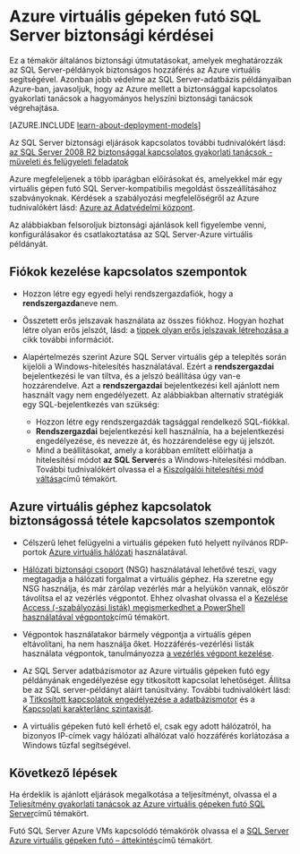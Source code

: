 <properties
    pageTitle="Biztonsági megfontolások az SQL Server Azure-ban |} Microsoft Azure"
    description="Ez a témakör a klasszikus telepítési modell készült erőforrások hivatkozik, és az általános útmutató biztonságossá tehető az SQL Server-Azure virtuális gépen futó."
    services="virtual-machines-windows"
    documentationCenter="na"
    authors="rothja"
    manager="jhubbard"
   editor=""    
   tags="azure-service-management"/>
<tags
    ms.service="virtual-machines-windows"
    ms.devlang="na"
    ms.topic="article"
    ms.tgt_pltfrm="vm-windows-sql-server"
    ms.workload="infrastructure-services"
    ms.date="06/24/2016"
    ms.author="jroth" />

# <a name="security-considerations-for-sql-server-in-azure-virtual-machines"></a>Azure virtuális gépeken futó SQL Server biztonsági kérdései
 
Ez a témakör általános biztonsági útmutatásokat, amelyek meghatározzák az SQL Server-példányok biztonságos hozzáférés az Azure virtuális segítségével. Azonban jobb védelme az SQL Server-adatbázis példányaiban Azure-ban, javasoljuk, hogy az Azure mellett a biztonsággal kapcsolatos gyakorlati tanácsok a hagyományos helyszíni biztonsági tanácsok végrehajtása.

[AZURE.INCLUDE [learn-about-deployment-models](../../includes/learn-about-deployment-models-classic-include.md)]


Az SQL Server biztonsági eljárások kapcsolatos további tudnivalókért lásd: [az SQL Server 2008 R2 biztonsággal kapcsolatos gyakorlati tanácsok - műveleti és felügyeleti feladatok](http://download.microsoft.com/download/1/2/A/12ABE102-4427-4335-B989-5DA579A4D29D/SQL_Server_2008_R2_Security_Best_Practice_Whitepaper.docx)

Azure megfeleljenek a több iparágban előírásokat és, amelyekkel már egy virtuális gépen futó SQL Server-kompatibilis megoldást összeállításához szabványoknak. Kérdések a szabályozási megfelelőségről az Azure tudnivalókért lásd: [Azure az Adatvédelmi központ](https://azure.microsoft.com/support/trust-center/).

Az alábbiakban felsoroljuk biztonsági ajánlások kell figyelembe venni, konfigurálásakor és csatlakoztatása az SQL Server-Azure virtuális példányát.

## <a name="considerations-for-managing-accounts"></a>Fiókok kezelése kapcsolatos szempontok

- Hozzon létre egy egyedi helyi rendszergazdafiók, hogy a **rendszergazda**neve nem.

- Összetett erős jelszavak használata az összes fiókhoz. Hogyan hozhat létre olyan erős jelszót, lásd: a [tippek olyan erős jelszavak létrehozása a](http://windows.microsoft.com/en-us/windows-vista/Tips-for-creating-a-strong-password) cikk további információt.

- Alapértelmezés szerint Azure SQL Server virtuális gép a telepítés során kijelöli a Windows-hitelesítés használatával. Ezért a **rendszergazdai** bejelentkezési le van tiltva, és a jelszó beállítása úgy van-e hozzárendelve. Azt a **rendszergazdai** bejelentkezési kell ajánlott nem használt vagy nem engedélyezett. Az alábbiakban alternatív stratégiák egy SQL-bejelentkezés van szükség:
    - Hozzon létre egy rendszergazdák tagsággal rendelkező SQL-fiókkal.
    - **Rendszergazdai** bejelentkezési kell használnia, ha a bejelentkezési engedélyezése, és nevezze át, és hozzárendelése egy új jelszót.
    - Mind a beállításokat, amely a korábban említett előírhatja a hitelesítési módot **az SQL Server**és a Windows-hitelesítési módban. További tudnivalókért olvassa el a [Kiszolgálói hitelesítési mód váltása](https://msdn.microsoft.com/library/ms188670.aspx)című témakört.

## <a name="considerations-for-securing-connections-to-azure-virtual-machine"></a>Azure virtuális géphez kapcsolatok biztonságossá tétele kapcsolatos szempontok

- Célszerű lehet felügyelni a virtuális gépeken futó helyett nyilvános RDP-portok [Azure virtuális hálózati](../virtual-network/virtual-networks-overview.md) használatával.

- [Hálózati biztonsági csoport](../virtual-network/virtual-networks-nsg.md) (NSG) használatával lehetővé teszi, vagy megtagadja a hálózati forgalmat a virtuális géphez. Ha szeretne egy NSG használja, és már zárólap vezérlés már a helyükön vannak, először távolítsa el az vezérlés végpontot. Ehhez olvashat olvassa el a [Kezelése Access (-szabályozási listák) megismerkedhet a PowerShell használatával végpontok](../virtual-network/virtual-networks-acl-powershell.md)című témakört.

- Végpontok használatakor bármely végpontja a virtuális gépen eltávolítani, ha nem használja őket. Hozzáférés-vezérlési listák használata végpontok, tanulmányozza [a vezérlés végpont kezelése](../virtual-network/virtual-machines-windows-classic-setup-endpoints.md#manage-the-acl-on-an-endpoint).

- Az SQL Server adatbázismotor az Azure virtuális gépeken futó egy példányának engedélyezése egy titkosított kapcsolat lehetőséget. Állítsa be az SQL server-példányt aláírt tanúsítvány. További tudnivalókért lásd: a [Titkosított kapcsolatok engedélyezése a adatbázismotor](https://msdn.microsoft.com/library/ms191192.aspx) és a [Kapcsolati karakterlánc szintaxisát](https://msdn.microsoft.com/library/ms254500.aspx).

- A virtuális gépeken futó kell érhető el, csak egy adott hálózatról, ha bizonyos IP-címek vagy hálózati alhálózat való hozzáférés korlátozása a Windows tűzfal segítségével.

## <a name="next-steps"></a>Következő lépések

Ha érdeklik is ajánlott eljárások megalkotása a teljesítményt, olvassa el a [Teljesítmény gyakorlati tanácsok az Azure virtuális gépeken futó SQL Server](virtual-machines-windows-sql-performance.md)című témakört.

Futó SQL Server Azure VMs kapcsolódó témakörök olvassa el a [SQL Server Azure virtuális gépeken futó – áttekintés](virtual-machines-windows-sql-server-iaas-overview.md)című témakört.
